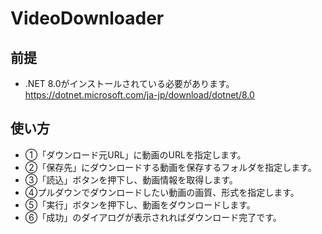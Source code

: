 # VideoDownloader

## 前提
- .NET 8.0がインストールされている必要があります。
https://dotnet.microsoft.com/ja-jp/download/dotnet/8.0

## 使い方
- ①「ダウンロード元URL」に動画のURLを指定します。
- ②「保存先」にダウンロードする動画を保存するフォルダを指定します。
- ③「読込」ボタンを押下し、動画情報を取得します。
- ④プルダウンでダウンロードしたい動画の画質、形式を指定します。
- ⑤「実行」ボタンを押下し、動画をダウンロードします。
- ⑥「成功」のダイアログが表示されればダウンロード完了です。
